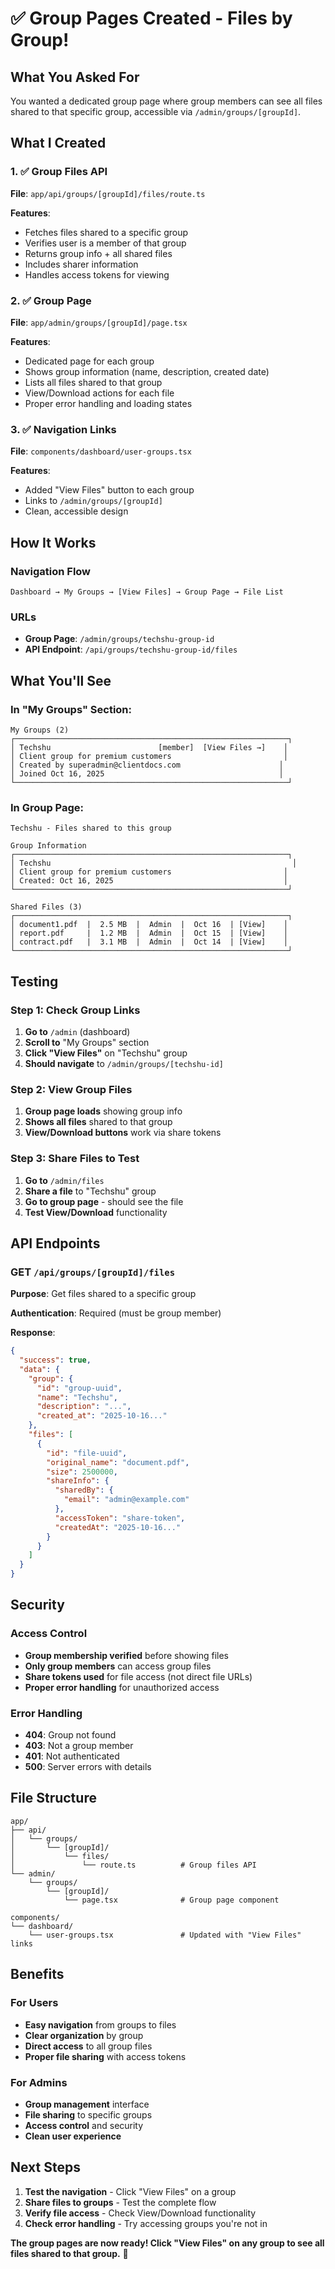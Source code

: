 # ✅ Group Pages Created - Files by Group!

## What You Asked For
You wanted a dedicated group page where group members can see all files shared to that specific group, accessible via `/admin/groups/[groupId]`.

## What I Created

### 1. ✅ Group Files API
**File**: `app/api/groups/[groupId]/files/route.ts`

**Features**:
- Fetches files shared to a specific group
- Verifies user is a member of that group
- Returns group info + all shared files
- Includes sharer information
- Handles access tokens for viewing

### 2. ✅ Group Page
**File**: `app/admin/groups/[groupId]/page.tsx`

**Features**:
- Dedicated page for each group
- Shows group information (name, description, created date)
- Lists all files shared to that group
- View/Download actions for each file
- Proper error handling and loading states

### 3. ✅ Navigation Links
**File**: `components/dashboard/user-groups.tsx`

**Features**:
- Added "View Files" button to each group
- Links to `/admin/groups/[groupId]`
- Clean, accessible design

## How It Works

### Navigation Flow
```
Dashboard → My Groups → [View Files] → Group Page → File List
```

### URLs
- **Group Page**: `/admin/groups/techshu-group-id`
- **API Endpoint**: `/api/groups/techshu-group-id/files`

## What You'll See

### In "My Groups" Section:
```
My Groups (2)
┌─────────────────────────────────────────────────────────────┐
│ Techshu                        [member]  [View Files →]    │
│ Client group for premium customers                         │
│ Created by superadmin@clientdocs.com                      │
│ Joined Oct 16, 2025                                       │
└─────────────────────────────────────────────────────────────┘
```

### In Group Page:
```
Techshu - Files shared to this group

Group Information
┌─────────────────────────────────────────────────────────────┐
│ Techshu                                                      │
│ Client group for premium customers                         │
│ Created: Oct 16, 2025                                      │
└─────────────────────────────────────────────────────────────┘

Shared Files (3)
┌─────────────────────────────────────────────────────────────┐
│ document1.pdf  |  2.5 MB  |  Admin  |  Oct 16  | [View]    │
│ report.pdf     |  1.2 MB  |  Admin  |  Oct 15  | [View]    │
│ contract.pdf   |  3.1 MB  |  Admin  |  Oct 14  | [View]    │
└─────────────────────────────────────────────────────────────┘
```

## Testing

### Step 1: Check Group Links
1. **Go to** `/admin` (dashboard)
2. **Scroll to** "My Groups" section
3. **Click "View Files"** on "Techshu" group
4. **Should navigate** to `/admin/groups/[techshu-id]`

### Step 2: View Group Files
1. **Group page loads** showing group info
2. **Shows all files** shared to that group
3. **View/Download buttons** work via share tokens

### Step 3: Share Files to Test
1. **Go to** `/admin/files`
2. **Share a file** to "Techshu" group
3. **Go to group page** - should see the file
4. **Test View/Download** functionality

## API Endpoints

### GET `/api/groups/[groupId]/files`
**Purpose**: Get files shared to a specific group

**Authentication**: Required (must be group member)

**Response**:
```json
{
  "success": true,
  "data": {
    "group": {
      "id": "group-uuid",
      "name": "Techshu",
      "description": "...",
      "created_at": "2025-10-16..."
    },
    "files": [
      {
        "id": "file-uuid",
        "original_name": "document.pdf",
        "size": 2500000,
        "shareInfo": {
          "sharedBy": {
            "email": "admin@example.com"
          },
          "accessToken": "share-token",
          "createdAt": "2025-10-16..."
        }
      }
    ]
  }
}
```

## Security

### Access Control
- **Group membership verified** before showing files
- **Only group members** can access group files
- **Share tokens used** for file access (not direct file URLs)
- **Proper error handling** for unauthorized access

### Error Handling
- **404**: Group not found
- **403**: Not a group member
- **401**: Not authenticated
- **500**: Server errors with details

## File Structure

```
app/
├── api/
│   └── groups/
│       └── [groupId]/
│           └── files/
│               └── route.ts          # Group files API
└── admin/
    └── groups/
        └── [groupId]/
            └── page.tsx              # Group page component

components/
└── dashboard/
    └── user-groups.tsx               # Updated with "View Files" links
```

## Benefits

### For Users
- **Easy navigation** from groups to files
- **Clear organization** by group
- **Direct access** to all group files
- **Proper file sharing** with access tokens

### For Admins
- **Group management** interface
- **File sharing** to specific groups
- **Access control** and security
- **Clean user experience**

## Next Steps

1. **Test the navigation** - Click "View Files" on a group
2. **Share files to groups** - Test the complete flow
3. **Verify file access** - Check View/Download functionality
4. **Check error handling** - Try accessing groups you're not in

**The group pages are now ready! Click "View Files" on any group to see all files shared to that group.** 🚀
